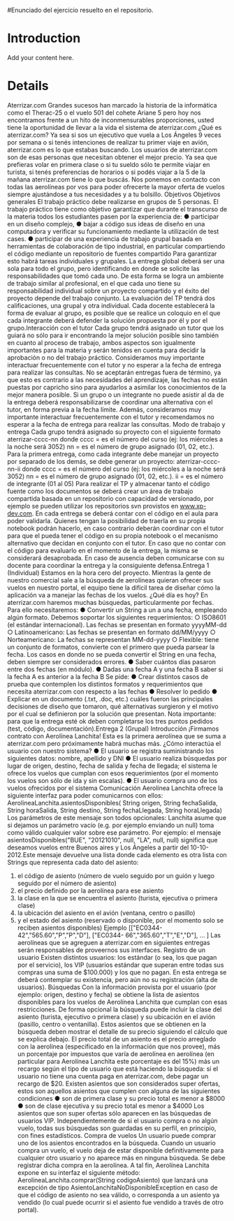#Enunciado del ejercicio resuelto en el repositorio.

# Introduction #

Add your content here.


# Details #
Aterrizar.com
Grandes sucesos han marcado la historia de la informática como el Therac-25 o el vuelo 501
del cohete Ariane 5 pero hoy nos encontramos frente a un hito de inconmensurables
proporciones, usted tiene la oportunidad de llevar a la vida el sistema de aterrizar.com
¿Qué es aterrizar.com?
Ya sea si sos un ejecutivo que vuela a Los Ángeles 9 veces por semana o si tenés intenciones
de realizar tu primer viaje en avión, aterrizar.com es lo que estabas buscando.
Los usuarios de aterrizar.com son de esas personas que necesitan obtener el mejor precio. Ya
sea que prefieras volar en primera clase o si tu sueldo sólo te permite viajar en turista, si tenés
preferencias de horarios o si podés viajar a la 5 de la mañana aterrizar.com tiene lo que
buscás. Nos ponemos en contacto con todas las aerolíneas por vos para poder ofrecerte la
mayor oferta de vuelos siempre ajustándose a tus necesidades y a tu bolsillo.
Objetivos
Objetivos generales
El trabajo práctico debe realizarse en grupos de 5 personas. El trabajo práctico tiene como
objetivo garantizar que durante el transcurso de la materia todos los estudiantes pasen por la
experiencia de:
● participar en un diseño complejo,
● bajar a código sus ideas de diseño en una computadora y verificar su funcionamiento
mediante la utilización de test cases.
● participar de una experiencia de trabajo grupal basada en herramientas de colaboración
de tipo industrial, en particular compartiendo el código mediante un repositorio de
fuentes compartido
Para garantizar esto habrá tareas individuales y grupales. La entrega global deberá ser una
sola para todo el grupo, pero identificando en donde se solicite las responsabilidades que tomó
cada uno. De esta forma se logra un ambiente de trabajo similar al profesional, en el que cada
uno tiene su responsabilidad individual sobre un proyecto compartido y el éxito del proyecto
depende del trabajo conjunto.
La evaluación del TP tendrá dos calificaciones, una grupal y otra individual. Cada docente
establecerá la forma de evaluar al grupo, es posible que se realice un coloquio en el
que cada integrante deberá defender la solución propuesta por él y por el grupo.Interacción con el tutor
Cada grupo tendrá asignado un tutor que los guiará no sólo para ir encontrando la mejor
solución posible sino también en cuanto al proceso de trabajo, ambos aspectos son igualmente
importantes para la materia y serán tenidos en cuenta para decidir la aprobación o no del
trabajo práctico.
Consideramos muy importante interactuar frecuentemente con el tutor y no esperar a la fecha
de entrega para realizar las consultas. No se aceptarán entregas fuera de término, ya que esto
es contrario a las necesidades del aprendizaje, las fechas no están puestas por capricho sino
para ayudarlos a asimilar los conocimientos de la mejor manera posible. Si un grupo o un
integrante no puede asistir al da de la entrega deberá responsabilizarse de coordinar una
alternativa con el tutor, en forma previa a la fecha límite. Además, consideramos muy
importante interactuar frecuentemente con el tutor y recomendamos no esperar a la fecha de
entrega para realizar las consultas.
Modo de trabajo y entrega
Cada grupo tendrá asignado su proyecto con el siguiente formato
aterrizar-cccc-nn donde
cccc = es el número del curso (ej: los miércoles a la noche será 3052)
nn = es el número de grupo asignado (01, 02, etc.).
Para la primera entrega, como cada integrante debe manejar un proyecto por separado de los
demás, se debe generar un proyecto:
aterrizar-cccc-nn-ii donde
cccc = es el número del curso (ej: los miércoles a la noche será 3052)
nn = es el número de grupo asignado (01, 02, etc.).
ii = es el número de integrante (01 al 05)
Para realizar el TP y almacenar tanto el código fuente como los documentos se deberá crear un
área de trabajo compartida basada en un repositorio con capacidad de versionado, por ejemplo
se pueden utilizar los repositorios svn provistos en www.xp-dev.com.
En cada entrega se deberá contar con el código en el aula para poder validarla. Quienes
tengan la posibilidad de traerla en su propia notebook podrán hacerlo, en caso contrario
deberán coordinar con el tutor para que el pueda tener el código en su propia notebook o el
mecanismo alternativo que decidan en conjunto con el tutor. En caso que no contar con el
código para evaluarlo en el momento de la entrega, la misma se considerará desaprobada.
En caso de ausencia deben comunicarse con su docente para coordinar la entrega y la
consiguiente defensa.Entrega 1 (Individual)
Estamos en la hora cero del proyecto. Mientras la gente de nuestro comercial sale a la
búsqueda de aerolíneas quieran ofrecer sus vuelos en nuestro portal, el equipo tiene la difícil
tarea de diseñar cómo la aplicación va a manejar las fechas de los vuelos.
¿Qué día es hoy?
En aterrizar.com haremos muchas búsquedas, particularmente por fechas. Para ello
necesitaremos:
● Convertir un String a un a una fecha, empleando algún formato. Debemos soportar los
siguientes requerimientos:
○ ISO8601 (el estándar internacional). Las fechas se presentan en formato yyyyMM-dd
○ Latinoamericano: Las fechas se presentan en formato dd/MM/yyyy
○ Norteamericano: La fechas se representan MM-dd-yyyy
○ Flexible: tiene un conjunto de formatos, convierte con el primero que pueda
parsear la fecha.
Los casos en donde no se pueda convertir el String en una fecha, deben siempre ser
considerados errores.
● Saber cuántos días pasaron entre dos fechas (en módulo).
● Dadas una fecha A y una fecha B saber si la fecha A es anterior a la fecha B
Se pide:
● Crear distintos casos de prueba que contemplen los distintos formatos y requerimientos
que necesita aterrizar.com con respecto a las fechas
● Resolver lo pedido
● Explicar en un documento (.txt, .doc, etc.) cuáles fueron las principales decisiones de
diseño que tomaron, qué alternativas surgieron y el motivo por el cual se definieron por
la solución que presentan.
Nota importante: para que la entrega esté ok deben completarse los tres puntos pedidos (test,
código, documentación).Entrega 2 (Grupal)
Introducción
¡Firmamos contrato con Aerolínea Lanchita! Esta es la primera aerolínea que se suma a
aterrizar.com pero próximamente habrá muchas más.
¿Cómo interactúa el usuario con nuestro sistema?
● El usuario se registra suministrando los siguientes datos: nombre, apellido y DNI
● El usuario realiza búsquedas por lugar de origen, destino, fecha de salida y fecha de
llegada; el sistema le ofrece los vuelos que cumplan con esos requerimientos (por el
momento los vuelos son sólo de ida y sin escalas).
● El usuario compra uno de los vuelos ofrecidos por el sistema
Comunicación
Aerolínea Lanchita ofrece la siguiente interfaz para poder comunicarnos con ellos:
AerolineaLanchita.asientosDisponibles(
String origen,
String fechaSalida,
String horaSalida,
String destino,
String fechaLlegada,
String horaLlegada)
Los parámetros de este mensaje son todos opcionales: Lanchita asume que si dejamos un
parámetro vacío (e.g. por ejemplo enviando un null) toma como válido cualquier valor sobre ese
parámetro. Por ejemplo: el mensaje
asientosDisponibles("BUE", "20121010",  null, "LA", null, null)
significa que deseamos vuelos entre Buenos aires y Los Ángeles a partir del 10-10-2012.Este mensaje devuelve una lista donde cada elemento es otra lista con Strings que representa
cada dato del asiento:
1. el código de asiento (número de vuelo seguido por un guión y luego seguido por el
número de asiento)
2. el precio definido por la aerolínea para ese asiento
3. la clase en la que se encuentra el asiento (turista, ejecutiva o primera clase)
4. la ubicación del asiento en el avión (ventana, centro o pasillo)
5. y el estado del asiento (reservado o disponible, por el momento solo se reciben asientos
disponibles)
Ejemplo
[["EC0344-42","565.60","P","P","D"], ["EC0344-
66","365.60","T","E","D"], … ]
Las aerolíneas que se agreguen a aterrizar.com en siguientes entregas serán
responsables de proveernos sus interfaces.
Registro de un usuario
Existen distintos usuarios: los estándar (o sea, los que pagan por el servicio), los VIP (usuarios
estándar que superan entre todas sus compras una suma de $100.000) y los que no pagan.
En esta entrega se deberá contemplar su existencia, pero aún no su registración (alta de
usuarios).
Búsquedas
Con la información provista por el usuario (por ejemplo: origen, destino y fecha) se obtiene la
lista de asientos disponibles para los vuelos de Aerolínea Lanchita que cumplan con esas
restricciones.
De forma opcional la búsqueda puede incluir la clase del asiento (turista, ejecutivo o primera
clase) y su ubicación en el avión (pasillo, centro o ventanilla). Estos asientos que se obtienen
en la búsqueda deben mostrar el detalle de su precio siguiendo el cálculo que se explica
debajo.
El precio total de un asiento es el precio arreglado con la aerolínea (especificado en la
información que nos provee), más un porcentaje por impuestos que varía de aerolínea en
aerolínea (en particular para Aerolínea Lanchita este porcentaje es del 15%) más un recargo
según el tipo de usuario que está haciendo la búsqueda: si el usuario no tiene una cuenta paga
en aterrizar.com, debe pagar un recargo de $20. Existen asientos que son considerados super ofertas, estos son aquellos asientos que
cumplen con alguna de las siguientes condiciones
● son de primera clase y su precio total es menor a $8000
● son de clase ejecutiva y su precio total es menor a $4000
Los asientos que son super ofertas sólo aparecen en las búsquedas de usuarios VIP.
Independientemente de si el usuario compra o no algún vuelo, todas sus búsquedas son
guardadas en su perfil, en principio, con fines estadísticos.
Compra de vuelos
Un usuario puede comprar uno de los asientos encontrados en la búsqueda.
Cuando un usuario compra un vuelo, el vuelo deja de estar disponible definitivamente para
cualquier otro usuario y no aparece más en ninguna búsqueda.
Se debe registrar dicha compra en la aerolínea. A tal fin, Aerolínea Lanchita expone en su
interfaz el siguiente método:
AerolineaLanchita.comprar(String codigoAsiento)
que lanzará una excepción de tipo AsientoLanchitaNoDisponibleException en caso de que el
código de asiento no sea válido, o corresponda a un asiento ya vendido (lo cual puede ocurrir si
el asiento fue vendido a través de otro portal).